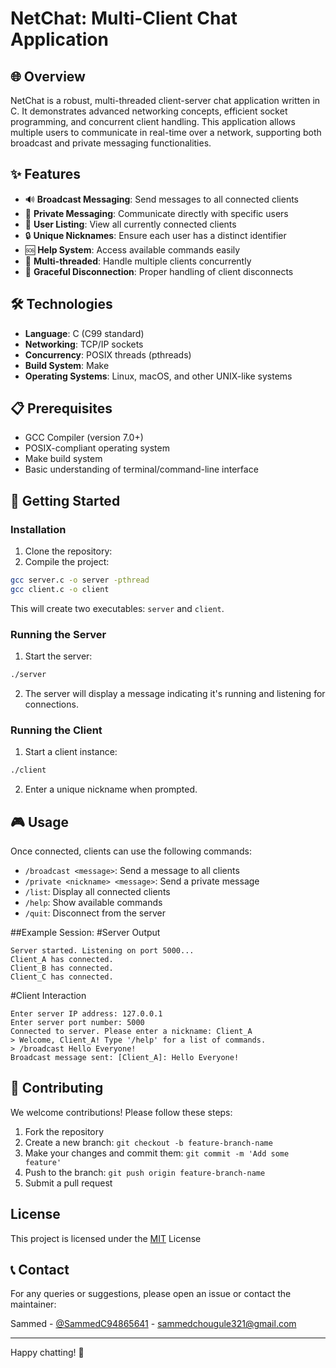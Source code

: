 # NetChat: Multi-Client Chat Application

## 🌐 Overview

NetChat is a robust, multi-threaded client-server chat application written in C. It demonstrates advanced networking concepts, efficient socket programming, and concurrent client handling. This application allows multiple users to communicate in real-time over a network, supporting both broadcast and private messaging functionalities.

## ✨ Features

- 🔊 **Broadcast Messaging**: Send messages to all connected clients
- 📨 **Private Messaging**: Communicate directly with specific users
- 👥 **User Listing**: View all currently connected clients
- 🔒 **Unique Nicknames**: Ensure each user has a distinct identifier
- 🆘 **Help System**: Access available commands easily
- 🧵 **Multi-threaded**: Handle multiple clients concurrently
- 🔌 **Graceful Disconnection**: Proper handling of client disconnects

## 🛠 Technologies

- **Language**: C (C99 standard)
- **Networking**: TCP/IP sockets
- **Concurrency**: POSIX threads (pthreads)
- **Build System**: Make
- **Operating Systems**: Linux, macOS, and other UNIX-like systems

## 📋 Prerequisites

- GCC Compiler (version 7.0+)
- POSIX-compliant operating system
- Make build system
- Basic understanding of terminal/command-line interface

## 🚀 Getting Started

### Installation

1. Clone the repository:
2. Compile the project:
```bash
gcc server.c -o server -pthread
gcc client.c -o client
```
This will create two executables: `server` and `client`.

### Running the Server

1. Start the server:
```bash
./server
```
2. The server will display a message indicating it's running and listening for connections.

### Running the Client

1. Start a client instance:
```bash
./client
```

2. Enter a unique nickname when prompted.

## 🎮 Usage

Once connected, clients can use the following commands:

- `/broadcast <message>`: Send a message to all clients
- `/private <nickname> <message>`: Send a private message
- `/list`: Display all connected clients
- `/help`: Show available commands
- `/quit`: Disconnect from the server

##Example Session:
#Server Output
```
Server started. Listening on port 5000...
Client_A has connected.
Client_B has connected.
Client_C has connected.
```

#Client Interaction
```
Enter server IP address: 127.0.0.1
Enter server port number: 5000
Connected to server. Please enter a nickname: Client_A
> Welcome, Client_A! Type '/help' for a list of commands.
> /broadcast Hello Everyone!
Broadcast message sent: [Client_A]: Hello Everyone!
```
  

## 🤝 Contributing

We welcome contributions! Please follow these steps:

1. Fork the repository
2. Create a new branch: `git checkout -b feature-branch-name`
3. Make your changes and commit them: `git commit -m 'Add some feature'`
4. Push to the branch: `git push origin feature-branch-name`
5. Submit a pull request


## License
This project is licensed under the [MIT](https://mit-license.org) License


## 📞 Contact

For any queries or suggestions, please open an issue or contact the maintainer:

Sammed - [@SammedC94865641](https://x.com/SammedC94865641) - sammedchougule321@gmail.com

---

Happy chatting! 🎉

